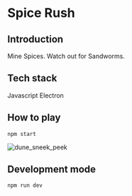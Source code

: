 # Spice Rush

## Introduction
Mine Spices. Watch out for Sandworms.

## Tech stack
Javascript
Electron

## How to play
```
npm start
```
![dune_sneek_peek](https://user-images.githubusercontent.com/50664161/163993297-93532e11-8f10-4757-927b-0f9910b051c0.gif)




## Development mode
```
npm run dev
```
